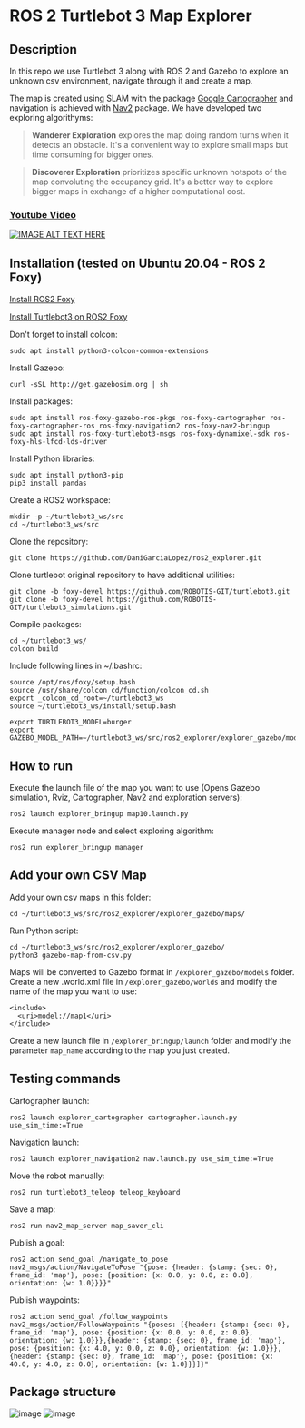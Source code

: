 # ROS 2 Turtlebot 3 Map Explorer
## Description
In this repo we use Turtlebot 3 along with ROS 2 and Gazebo to explore an unknown csv environment, navigate through it and create a map. 

The map is created using SLAM with the package [Google Cartographer](https://github.com/cartographer-project/cartographer) and navigation is achieved with [Nav2](https://github.com/ros-planning/navigation2) package. We have developed two exploring algorithyms:

>**Wanderer Exploration** explores the map doing random turns when it detects an obstacle. It's a convenient way to explore small maps but time consuming for bigger ones.
  
>**Discoverer Exploration** prioritizes specific unknown hotspots of the map convoluting the occupancy grid. It's a better way to explore bigger maps in exchange of a higher computational cost.

### [Youtube Video](https://youtu.be/UNiCngwE_Zo)
[![IMAGE ALT TEXT HERE](https://img.youtube.com/vi/UNiCngwE_Zo/maxresdefault.jpg)](https://youtu.be/UNiCngwE_Zo)

## Installation (tested on Ubuntu 20.04 - ROS 2 Foxy)

[Install ROS2 Foxy](https://docs.ros.org/en/foxy/Installation/Linux-Install-Debians.html)

[Install Turtlebot3 on ROS2 Foxy](https://emanual.robotis.com/docs/en/platform/turtlebot3/quick-start/)

Don't forget to install colcon:
```
sudo apt install python3-colcon-common-extensions
```
Install Gazebo:
```
curl -sSL http://get.gazebosim.org | sh
```
Install packages:
```
sudo apt install ros-foxy-gazebo-ros-pkgs ros-foxy-cartographer ros-foxy-cartographer-ros ros-foxy-navigation2 ros-foxy-nav2-bringup
sudo apt install ros-foxy-turtlebot3-msgs ros-foxy-dynamixel-sdk ros-foxy-hls-lfcd-lds-driver
```
Install Python libraries:
```
sudo apt install python3-pip
pip3 install pandas
```
Create a ROS2 workspace:
```
mkdir -p ~/turtlebot3_ws/src
cd ~/turtlebot3_ws/src
```
Clone the repository:
```
git clone https://github.com/DaniGarciaLopez/ros2_explorer.git
```
Clone turtlebot original repository to have additional utilities:
```
git clone -b foxy-devel https://github.com/ROBOTIS-GIT/turtlebot3.git
git clone -b foxy-devel https://github.com/ROBOTIS-GIT/turtlebot3_simulations.git
```
Compile packages:
```
cd ~/turtlebot3_ws/
colcon build
```
Include following lines in ~/.bashrc:
```
source /opt/ros/foxy/setup.bash
source /usr/share/colcon_cd/function/colcon_cd.sh
export _colcon_cd_root=~/turtlebot3_ws
source ~/turtlebot3_ws/install/setup.bash

export TURTLEBOT3_MODEL=burger
export GAZEBO_MODEL_PATH=~/turtlebot3_ws/src/ros2_explorer/explorer_gazebo/models
```
## How to run
Execute the launch file of the map you want to use (Opens Gazebo simulation, Rviz, Cartographer, Nav2 and exploration servers):
```
ros2 launch explorer_bringup map10.launch.py
```
Execute manager node and select exploring algorithm:
```
ros2 run explorer_bringup manager
```
## Add your own CSV Map
Add your own csv maps in this folder:
```
cd ~/turtlebot3_ws/src/ros2_explorer/explorer_gazebo/maps/
```
Run Python script:
```
cd ~/turtlebot3_ws/src/ros2_explorer/explorer_gazebo/
python3 gazebo-map-from-csv.py
```
Maps will be converted to Gazebo format in `/explorer_gazebo/models` folder. Create a new .world.xml file in `/explorer_gazebo/worlds` and modify the name of the map you want to use:
```
<include>
  <uri>model://map1</uri>
</include>
```
Create a new launch file in `/explorer_bringup/launch` folder and modify the parameter `map_name` according to the map you just created.
## Testing commands
Cartographer launch:
```
ros2 launch explorer_cartographer cartographer.launch.py use_sim_time:=True
```
Navigation launch:
```
ros2 launch explorer_navigation2 nav.launch.py use_sim_time:=True

```
Move the robot manually:
```
ros2 run turtlebot3_teleop teleop_keyboard
```

Save a map:
```
ros2 run nav2_map_server map_saver_cli
```
Publish a goal:
```
ros2 action send_goal /navigate_to_pose nav2_msgs/action/NavigateToPose "{pose: {header: {stamp: {sec: 0}, frame_id: 'map'}, pose: {position: {x: 0.0, y: 0.0, z: 0.0}, orientation: {w: 1.0}}}}"
```
Publish waypoints:
```
ros2 action send_goal /follow_waypoints nav2_msgs/action/FollowWaypoints "{poses: [{header: {stamp: {sec: 0}, frame_id: 'map'}, pose: {position: {x: 0.0, y: 0.0, z: 0.0}, orientation: {w: 1.0}}},{header: {stamp: {sec: 0}, frame_id: 'map'}, pose: {position: {x: 4.0, y: 0.0, z: 0.0}, orientation: {w: 1.0}}},{header: {stamp: {sec: 0}, frame_id: 'map'}, pose: {position: {x: 40.0, y: 4.0, z: 0.0}, orientation: {w: 1.0}}}]}"
```
## Package structure
![image](https://github.com/DaniGarciaLopez/ros2_explorer/blob/main/explorer_bringup/data/explorer_graph.png)
![image](https://github.com/DaniGarciaLopez/ros2_explorer/blob/main/explorer_bringup/data/rosgraph.png)

